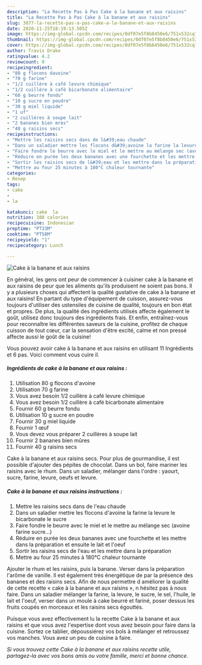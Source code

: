 ```yaml
---
description: "La Recette Pas à Pas Cake à la banane et aux raisins"
title: "La Recette Pas à Pas Cake à la banane et aux raisins"
slug: 3077-la-recette-pas-a-pas-cake-a-la-banane-et-aux-raisins
date: 2020-11-25T18:19:13.505Z
image: https://img-global.cpcdn.com/recipes/0df07e5f8b8450e6/751x532cq70/cake-a-la-banane-et-aux-raisins-photo-principale-de-la-recette.jpg
thumbnail: https://img-global.cpcdn.com/recipes/0df07e5f8b8450e6/751x532cq70/cake-a-la-banane-et-aux-raisins-photo-principale-de-la-recette.jpg
cover: https://img-global.cpcdn.com/recipes/0df07e5f8b8450e6/751x532cq70/cake-a-la-banane-et-aux-raisins-photo-principale-de-la-recette.jpg
author: Travis Drake
ratingvalue: 4.2
reviewcount: 9
recipeingredient:
- "80 g flocons davoine"
- "70 g farine"
- "1/2 cuillère à café levure chimique"
- "1/2 cuillère à café bicarbonate alimentaire"
- "60 g beurre fondu"
- "10 g sucre en poudre"
- "30 g miel liquide"
- "1 uf"
- "2 cuillères à soupe lait"
- "2 bananes bien mres"
- "40 g raisins secs"
recipeinstructions:
- "Mettre les raisins secs dans de l&#39;eau chaude"
- "Dans un saladier mettre les flocons d&#39;avoine la farine la levure le bicarbonate le sucre"
- "Faire fondre le beurre avec le miel et le mettre au mélange sec (avoine farine sucre...)"
- "Réduire en purée les deux bananes avec une fourchette et les mettre dans la préparation et ensuite le lait et l&#39;oeuf"
- "Sortir les raisins secs de l&#39;eau et les mettre dans la préparation"
- "Mettre au four 25 minutes à 180°C chaleur tournante"
categories:
- Resep
tags:
- cake
- 
- la

katakunci: cake  la 
nutrition: 108 calories
recipecuisine: Indonesian
preptime: "PT33M"
cooktime: "PT58M"
recipeyield: "1"
recipecategory: Lunch

---
```



![Cake à la banane et aux raisins](https://img-global.cpcdn.com/recipes/0df07e5f8b8450e6/751x532cq70/cake-a-la-banane-et-aux-raisins-photo-principale-de-la-recette.jpg)

En général, les gens ont peur de commencer à cuisiner cake à la banane et aux raisins de peur que les aliments qu'ils produisent ne soient pas bons. Il y a plusieurs choses qui affectent la qualité gustative de cake à la banane et aux raisins! En partant du type d'équipement de cuisson, assurez-vous toujours d'utiliser des ustensiles de cuisine de qualité, toujours en bon état et propres. De plus, la qualité des ingrédients utilisés affecte également le goût, utilisez donc toujours des ingrédients frais. Et enfin, entraînez-vous pour reconnaître les différentes saveurs de la cuisine, profitez de chaque cuisson de tout cœur, car la sensation d'être excité, calme et non pressé affecte aussi le goût de la cuisine!

<!--inarticleads1-->

Vous pouvez avoir cake à la banane et aux raisins en utilisant 11 Ingrédients et 6 pas. Voici comment vous cuire il.

##### Ingrédients de cake à la banane et aux raisins :

1. Utilisation 80 g flocons d&#39;avoine
1. Utilisation 70 g farine
1. Vous avez besoin 1/2 cuillère à café levure chimique
1. Vous avez besoin 1/2 cuillère à café bicarbonate alimentaire
1. Fournir 60 g beurre fondu
1. Utilisation 10 g sucre en poudre
1. Fournir 30 g miel liquide
1. Fournir 1 œuf
1. Vous devez vous préparer 2 cuillères à soupe lait
1. Fournir 2 bananes bien mûres
1. Fournir 40 g raisins secs


Cake à la banane et aux raisins secs. Pour plus de gourmandise, il est possible d&#39;ajouter des pépites de chocolat. Dans un bol, faire mariner les raisins avec le rhum. Dans un saladier, mélanger dans l&#39;ordre : yaourt, sucre, farine, levure, oeufs et levure. 

<!--inarticleads2-->

##### Cake à la banane et aux raisins instructions :

1. Mettre les raisins secs dans de l&#39;eau chaude
1. Dans un saladier mettre les flocons d&#39;avoine la farine la levure le bicarbonate le sucre
1. Faire fondre le beurre avec le miel et le mettre au mélange sec (avoine farine sucre...)
1. Réduire en purée les deux bananes avec une fourchette et les mettre dans la préparation et ensuite le lait et l&#39;oeuf
1. Sortir les raisins secs de l&#39;eau et les mettre dans la préparation
1. Mettre au four 25 minutes à 180°C chaleur tournante


Ajouter le rhum et les raisins, puis la banane. Verser dans la préparation l&#39;arôme de vanille. Il est également très énergétique de par la présence des bananes et des raisins secs. Afin de nous permettre d améliorer la qualité de cette recette « cake à la banane et aux raisins », n hésitez pas à nous faire. Dans un saladier mélanger la farine, la levure, le sucre, le sel, l&#39;huile, le lait et l&#39;oeuf, verser dans un moule à cake beurré et fariné, poser dessus les fruits coupés en morceaux et les raisins secs égouttés. 

<!--inarticleads1-->

<p>
Puisque vous avez effectivement lu la recette Cake à la banane et aux raisins et que vous avez l'expertise dont vous avez besoin pour faire dans la cuisine. Sortez ce tablier, dépoussiérez vos bols à mélanger et retroussez vos manches. Vous avez un peu de cuisine à faire.
</p>

<p>
<i>Si vous trouvez cette Cake à la banane et aux raisins recette utile, partagez-la avec vos bons amis ou votre famille, merci et bonne chance.</i>
</p>
